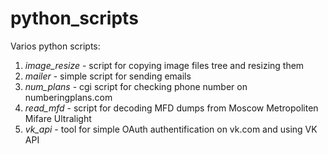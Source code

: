 python_scripts
==============

Varios python scripts:

1. *image_resize* - script for copying image files tree and resizing them
2. *mailer* - simple script for sending emails
3. *num_plans* - cgi script for checking phone number on numberingplans.com
4. *read_mfd* - script for decoding MFD dumps from Moscow Metropoliten Mifare Ultralight
5. *vk_api* - tool for simple OAuth authentification on vk.com and using VK API
